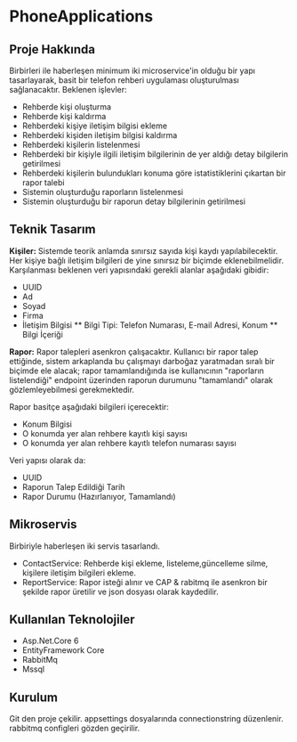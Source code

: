 # PhoneApplications

## Proje Hakkında

Birbirleri ile haberleşen minimum iki microservice'in olduğu bir yapı tasarlayarak, basit bir telefon rehberi uygulaması oluşturulması sağlanacaktır.
Beklenen işlevler:
* Rehberde kişi oluşturma
* Rehberde kişi kaldırma
* Rehberdeki kişiye iletişim bilgisi ekleme
* Rehberdeki kişiden iletişim bilgisi kaldırma
* Rehberdeki kişilerin listelenmesi
* Rehberdeki bir kişiyle ilgili iletişim bilgilerinin de yer aldığı detay bilgilerin 
getirilmesi
* Rehberdeki kişilerin bulundukları konuma göre istatistiklerini çıkartan bir rapor 
talebi
* Sistemin oluşturduğu raporların listelenmesi
* Sistemin oluşturduğu bir raporun detay bilgilerinin getirilmesi
## Teknik Tasarım
**Kişiler:** Sistemde teorik anlamda sınırsız sayıda kişi kaydı yapılabilecektir. Her kişiye 
bağlı iletişim bilgileri de yine sınırsız bir biçimde eklenebilmelidir.
Karşılanması beklenen veri yapısındaki gerekli alanlar aşağıdaki gibidir:
* UUID
* Ad
* Soyad
* Firma
* İletişim Bilgisi
**  Bilgi Tipi: Telefon Numarası, E-mail Adresi, Konum
**  Bilgi İçeriği

**Rapor:** Rapor talepleri asenkron çalışacaktır. Kullanıcı bir rapor talep ettiğinde, sistem 
arkaplanda bu çalışmayı darboğaz yaratmadan sıralı bir biçimde ele alacak; rapor 
tamamlandığında ise kullanıcının "raporların listelendiği" endpoint üzerinden raporun 
durumunu "tamamlandı" olarak gözlemleyebilmesi gerekmektedir.

Rapor basitçe aşağıdaki bilgileri içerecektir:
- Konum Bilgisi
- O konumda yer alan rehbere kayıtlı kişi sayısı
- O konumda yer alan rehbere kayıtlı telefon numarası sayısı

Veri yapısı olarak da:
- UUID
- Raporun Talep Edildiği Tarih
- Rapor Durumu (Hazırlanıyor, Tamamlandı)

## Mikroservis
 Birbiriyle haberleşen iki servis tasarlandı.
* ContactService: Rehberde kişi ekleme, listeleme,güncelleme silme, kişilere iletişim bilgileri ekleme.
* ReportService: Rapor isteği alınır ve CAP & rabitmq ile asenkron bir şekilde rapor üretilir ve json dosyası olarak kaydedilir.  
## Kullanılan Teknolojiler
- Asp.Net.Core 6
- EntityFramework Core
- RabbitMq
- Mssql

## Kurulum
Git den proje çekilir.
appsettings dosyalarında connectionstring düzenlenir. rabbitmq configleri gözden geçirilir. 
